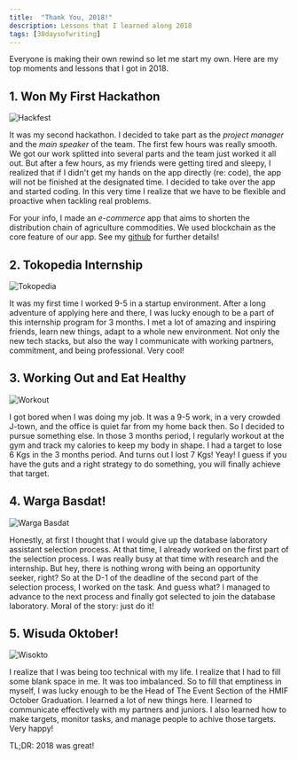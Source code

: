 ```yaml
---
title:  "Thank You, 2018!"
description: Lessons that I learned along 2018 
tags: [30daysofwriting]
---
```


Everyone is making their own rewind so let me start my own. Here are my top moments and lessons that I got in 2018. 

## 1. Won My First Hackathon

![Hackfest](../assets/images/rewind/hackfest.jpg)

It was my second hackathon. I decided to take part as the *project manager* and the *main speaker* of the team. The first few hours was really smooth. We got our work splitted into several parts and the team just worked it all out. But after a few hours, as my friends were getting tired and sleepy, I realized that if I didn't get my hands on the app directly (re: code), the app will not be finished at the designated time. I decided to take over the app and started coding. In this very time I realize that we have to be flexible and proactive when tackling real problems. 

For your info, I made an *e-commerce* app that aims to shorten the distribution chain of agriculture commodities. We used blockchain as the core feature of our app. See my [github](github.com/adylanrff) for further details! 


## 2. Tokopedia Internship

![Tokopedia](../assets/images/rewind/tokped.jpg)

It was my first time I worked 9-5 in a startup environment. After a long adventure of applying here and there, I was lucky enough to be a part of this internship program for 3 months. I met a lot of amazing and inspiring friends, learn new things, adapt to a whole new environment. Not only the new tech stacks, but also the way I communicate with working partners, commitment, and being professional. Very cool!

## 3. Working Out and Eat Healthy 

![Workout](../assets/images/rewind/workout.jpg)

I got bored when I was doing my job. It was a 9-5 work, in a very crowded J-town, and the office is quiet far from my home back then. So I decided to pursue something else. In those 3 months period, I regularly workout at the gym and track my calories to keep my body in shape. I had a target to lose 6 Kgs in the 3 months period. And turns out I lost 7 Kgs! Yeay! I guess if you have the guts and a right strategy to do something, you will finally achieve that target. 

## 4. Warga Basdat!

![Warga Basdat](../assets/images/rewind/wargabasdat.jpg)

Honestly, at first I thought that I would give up the database laboratory assistant selection process. At that time, I already worked on the first part of the selection process. I was really busy at that time with research and the internship. But hey, there is nothing wrong with being an opportunity seeker, right? So at the D-1 of the deadline of the second part of the selection process, I worked on the task. And guess what? I managed to advance to the next process and finally got selected to join the database laboratory. Moral of the story: just do it!

## 5. Wisuda Oktober!

![Wisokto](../assets/images/rewind/wisokto.jpg)

I realize that I was being too technical with my life. I realize that I had to fill some blank space in me. It was too imbalanced. So to fill that emptiness in myself, I was lucky enough to be the Head of The Event Section of the HMIF October Graduation. I learned a lot of new things here. I learned to communicate effectively with my partners and juniors. I also learned how to make targets, monitor tasks, and manage people to achive those targets. Very happy!

TL;DR: 2018 was great!